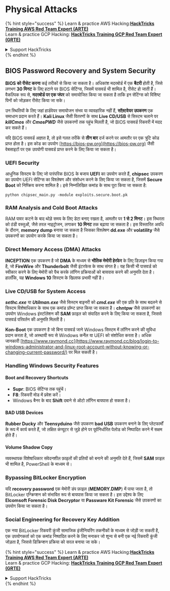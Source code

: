 # Physical Attacks

{% hint style="success" %}
Learn & practice AWS Hacking:<img src="/.gitbook/assets/arte.png" alt="" data-size="line">[**HackTricks Training AWS Red Team Expert (ARTE)**](https://training.hacktricks.xyz/courses/arte)<img src="/.gitbook/assets/arte.png" alt="" data-size="line">\
Learn & practice GCP Hacking: <img src="/.gitbook/assets/grte.png" alt="" data-size="line">[**HackTricks Training GCP Red Team Expert (GRTE)**<img src="/.gitbook/assets/grte.png" alt="" data-size="line">](https://training.hacktricks.xyz/courses/grte)

<details>

<summary>Support HackTricks</summary>

* Check the [**subscription plans**](https://github.com/sponsors/carlospolop)!
* **Join the** 💬 [**Discord group**](https://discord.gg/hRep4RUj7f) or the [**telegram group**](https://t.me/peass) or **follow** us on **Twitter** 🐦 [**@hacktricks\_live**](https://twitter.com/hacktricks\_live)**.**
* **Share hacking tricks by submitting PRs to the** [**HackTricks**](https://github.com/carlospolop/hacktricks) and [**HackTricks Cloud**](https://github.com/carlospolop/hacktricks-cloud) github repos.

</details>
{% endhint %}

## BIOS Password Recovery and System Security

**BIOS को रीसेट करना** कई तरीकों से किया जा सकता है। अधिकांश मदरबोर्ड में एक **बैटरी** होती है, जिसे लगभग **30 मिनट** के लिए हटाने पर BIOS सेटिंग्स, जिसमें पासवर्ड भी शामिल है, रीसेट हो जाती हैं। वैकल्पिक रूप से, **मदरबोर्ड पर एक जंपर** को समायोजित किया जा सकता है ताकि इन सेटिंग्स को विशिष्ट पिनों को जोड़कर रीसेट किया जा सके।

उन स्थितियों के लिए जहां हार्डवेयर समायोजन संभव या व्यावहारिक नहीं हैं, **सॉफ़्टवेयर उपकरण** एक समाधान प्रदान करते हैं। **Kali Linux** जैसी वितरणों के साथ **Live CD/USB** से सिस्टम चलाने पर **_killCmos_** और **_CmosPWD_** जैसे उपकरणों तक पहुंच मिलती है, जो BIOS पासवर्ड रिकवरी में मदद कर सकते हैं।

यदि BIOS पासवर्ड अज्ञात है, तो इसे गलत तरीके से **तीन बार** दर्ज करने पर आमतौर पर एक त्रुटि कोड प्राप्त होता है। इस कोड का उपयोग [https://bios-pw.org](https://bios-pw.org) जैसी वेबसाइटों पर एक उपयोगी पासवर्ड प्राप्त करने के लिए किया जा सकता है।

### UEFI Security

आधुनिक सिस्टम के लिए जो पारंपरिक BIOS के बजाय **UEFI** का उपयोग करते हैं, **chipsec** उपकरण का उपयोग UEFI सेटिंग्स का विश्लेषण और संशोधन करने के लिए किया जा सकता है, जिसमें **Secure Boot** को निष्क्रिय करना शामिल है। इसे निम्नलिखित कमांड के साथ पूरा किया जा सकता है:

`python chipsec_main.py -module exploits.secure.boot.pk`

### RAM Analysis and Cold Boot Attacks

RAM पावर कटने के बाद थोड़े समय के लिए डेटा बनाए रखता है, आमतौर पर **1 से 2 मिनट**। इस स्थिरता को ठंडी वस्तुओं, जैसे तरल नाइट्रोजन, लगाकर **10 मिनट** तक बढ़ाया जा सकता है। इस विस्तारित अवधि के दौरान, **memory dump** बनाया जा सकता है जिसका विश्लेषण **dd.exe** और **volatility** जैसे उपकरणों का उपयोग करके किया जा सकता है।

### Direct Memory Access (DMA) Attacks

**INCEPTION** एक उपकरण है जो **DMA** के माध्यम से **भौतिक मेमोरी हेरफेर** के लिए डिज़ाइन किया गया है, जो **FireWire** और **Thunderbolt** जैसी इंटरफेस के साथ संगत है। यह किसी भी पासवर्ड को स्वीकार करने के लिए मेमोरी को पैच करके लॉगिन प्रक्रियाओं को बायपास करने की अनुमति देता है। हालाँकि, यह **Windows 10** सिस्टम के खिलाफ प्रभावी नहीं है।

### Live CD/USB for System Access

**_sethc.exe_** या **_Utilman.exe_** जैसे सिस्टम बाइनरी को **_cmd.exe_** की एक प्रति के साथ बदलने से सिस्टम विशेषाधिकार के साथ एक कमांड प्रॉम्प्ट प्राप्त किया जा सकता है। **chntpw** जैसे उपकरणों का उपयोग Windows इंस्टॉलेशन की **SAM** फ़ाइल को संपादित करने के लिए किया जा सकता है, जिससे पासवर्ड परिवर्तन की अनुमति मिलती है।

**Kon-Boot** एक उपकरण है जो बिना पासवर्ड जाने Windows सिस्टम में लॉगिन करने की सुविधा प्रदान करता है, जो अस्थायी रूप से Windows कर्नेल या UEFI को संशोधित करता है। अधिक जानकारी [https://www.raymond.cc](https://www.raymond.cc/blog/login-to-windows-administrator-and-linux-root-account-without-knowing-or-changing-current-password/) पर मिल सकती है।

### Handling Windows Security Features

#### Boot and Recovery Shortcuts

- **Supr**: BIOS सेटिंग्स तक पहुंचें।
- **F8**: रिकवरी मोड में प्रवेश करें।
- Windows बैनर के बाद **Shift** दबाने से ऑटो लॉगिन बायपास हो सकता है।

#### BAD USB Devices

**Rubber Ducky** और **Teensyduino** जैसे उपकरण **bad USB** उपकरण बनाने के लिए प्लेटफार्मों के रूप में कार्य करते हैं, जो लक्षित कंप्यूटर से जुड़े होने पर पूर्वनिर्धारित पेलोड को निष्पादित करने में सक्षम होते हैं।

#### Volume Shadow Copy

व्यवस्थापक विशेषाधिकार संवेदनशील फ़ाइलों की प्रतियों को बनाने की अनुमति देते हैं, जिसमें **SAM** फ़ाइल भी शामिल है, PowerShell के माध्यम से।

### Bypassing BitLocker Encryption

यदि **recovery password** एक मेमोरी डंप फ़ाइल (**MEMORY.DMP**) में पाया जाता है, तो BitLocker एन्क्रिप्शन को संभावित रूप से बायपास किया जा सकता है। इस उद्देश्य के लिए **Elcomsoft Forensic Disk Decryptor** या **Passware Kit Forensic** जैसे उपकरणों का उपयोग किया जा सकता है।

### Social Engineering for Recovery Key Addition

एक नया BitLocker रिकवरी कुंजी सामाजिक इंजीनियरिंग तकनीकों के माध्यम से जोड़ी जा सकती है, एक उपयोगकर्ता को एक कमांड निष्पादित करने के लिए मनाकर जो शून्य से बनी एक नई रिकवरी कुंजी जोड़ता है, जिससे डिक्रिप्शन प्रक्रिया को सरल बनाया जा सके।

{% hint style="success" %}
Learn & practice AWS Hacking:<img src="/.gitbook/assets/arte.png" alt="" data-size="line">[**HackTricks Training AWS Red Team Expert (ARTE)**](https://training.hacktricks.xyz/courses/arte)<img src="/.gitbook/assets/arte.png" alt="" data-size="line">\
Learn & practice GCP Hacking: <img src="/.gitbook/assets/grte.png" alt="" data-size="line">[**HackTricks Training GCP Red Team Expert (GRTE)**<img src="/.gitbook/assets/grte.png" alt="" data-size="line">](https://training.hacktricks.xyz/courses/grte)

<details>

<summary>Support HackTricks</summary>

* Check the [**subscription plans**](https://github.com/sponsors/carlospolop)!
* **Join the** 💬 [**Discord group**](https://discord.gg/hRep4RUj7f) or the [**telegram group**](https://t.me/peass) or **follow** us on **Twitter** 🐦 [**@hacktricks\_live**](https://twitter.com/hacktricks\_live)**.**
* **Share hacking tricks by submitting PRs to the** [**HackTricks**](https://github.com/carlospolop/hacktricks) and [**HackTricks Cloud**](https://github.com/carlospolop/hacktricks-cloud) github repos.

</details>
{% endhint %}

